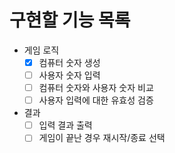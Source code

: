 # 구현할 기능 목록

- 게임 로직
    - [x]  컴퓨터 숫자 생성
    - [ ]  사용자 숫자 입력
    - [ ]  컴퓨터 숫자와 사용자 숫자 비교
    - [ ]  사용자 입력에 대한 유효성 검증
- 결과
    - [ ]  입력 결과 출력
    - [ ]  게임이 끝난 경우 재시작/종료 선택
